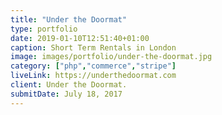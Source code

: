```yaml
---
title: "Under the Doormat"
type: portfolio
date: 2019-01-10T12:51:40+01:00
caption: Short Term Rentals in London
image: images/portfolio/under-the-doormat.jpg
category: ["php","commerce","stripe"]
liveLink: https://underthedoormat.com
client: Under the Doormat.
submitDate: July 18, 2017
---
```

